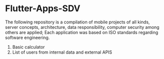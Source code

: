 # Flutter-Apps-SDV
 The following repository is a compilation of mobile projects of all kinds, server concepts, architecture, data responsibility, computer security among others are applied; Each application was based on ISO standards regarding software engineering.

1. Basic calculator
2. List of users from internal data and external APIS